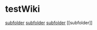 testWiki
========

[subfolder](subfolder/README.md)
[subfolder](subfolder/README)
[subfolder](subfolder)
[[subfolder]]
